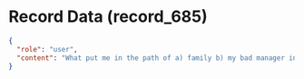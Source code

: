 # Record Data (record_685)

```json
{
  "role": "user",
  "content": "What put me in the path of a) family b) my bad manager in last copmany in which i was hired with a higher grade than i applied for and this swine manager joiend 6 months after me? \n"
}
```
